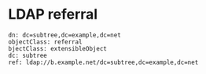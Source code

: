 # LDAP referral

```ldif
dn: dc=subtree,dc=example,dc=net
objectClass: referral
bjectClass: extensibleObject
dc: subtree
ref: ldap://b.example.net/dc=subtree,dc=example,dc=net
```
